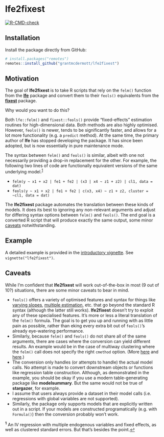 
<!-- README.md is generated from README.Rmd. Please edit that file -->

# lfe2fixest

<!-- badges: start -->

[![R-CMD-check](https://github.com/grantmcdermott/lfe2fixest/workflows/R-CMD-check/badge.svg)](https://github.com/grantmcdermott/lfe2fixest/actions)
<!-- badges: end -->

## Installation

Install the package directly from GitHub:

``` r
# install.packages("remotes")
remotes::install_github("grantmcdermott/lfe2fixest")
```

## Motivation

The goal of **lfe2fixest** is to take R scripts that rely on the
`felm()` function from the [**lfe**](https://github.com/sgaure/lfe)
package and convert them to their `feols()` equivalents from the
[**fixest**](https://lrberge.github.io/fixest) package.

Why would you want to do this?

Both `lfe::felm()` and `fixest::feols()` provide “fixed-effects”
estimation routines for high-dimensional data. Both methods are also
highly optimised. However, `feols()` is newer, tends to be significantly
faster, and allows for a lot more functionality (e.g. a `predict`
method). At the same time, the primary author of **lfe** has stopped
developing the package. It has since been adopted, but is now
essentially in pure maintenance mode.

The syntax between `felm()` and `feols()` is similar, albeit with one
not necessarily providing a drop-in replacement for the other. For
example, the following two lines of code are functionally equivalent
versions of the same underlying model.<sup id="a1">[1](#f1)</sup>

-   `felm(y ~ x1 + x2 | fe1 + fe2 | (x3 | x4 ~ z1 + z2) | cl1, data = dat)`
-   `feols(y ~ x1 + x2 | fe1 + fe2 | c(x3, x4) ~ z1 + z2, cluster = ~cl1, data = dat)`

The **lfe2fixest** package automates the translation between these kinds
of models. It does its best to ignoring any non-relevant arguments and
adjust for differing syntax options between `felm()` and `feols()`. The
end goal is a converted R script that will produce exactly the same
output, some minor [caveats](#caveats) notwithstanding.

## Example

A detailed example is provided in the [introductory
vignette](http://grantmcdermott.com/lfe2fixest/articles/lfe2fixest.html).
See `vignette("lfe2fixest")`.

## Caveats

While I’m confident that **lfe2fixest** will work out-of-the-box in most
(9 out of 10?) situations, there are some minor caveats to bear in mind.

-   `feols()` offers a variety of optimised features and syntax for
    things like [varying
    slopes](https://cran.r-project.org/web/packages/fixest/vignettes/fixest_walkthrough.html#31_Varying_slopes),
    [multiple
    estimation](https://cran.r-project.org/web/packages/fixest/vignettes/multiple_estimations.html),
    etc. that go beyond the standard R syntax (although the latter still
    works). **lfe2fixest** doesn’t try to exploit any of these
    specialised features. It’s more or less a literal translation of the
    `felm()` formula. The goal is to get you up and running with as
    little pain as possible, rather than eking every extra bit out of
    `feols()`’s already eye-watering performance.
-   Similarly, because `felm()` and `feols()` do not share all of the
    same arguments, there are cases where the conversion can yield
    different results. An example would be in the case of multiway
    clustering where the `felm()` call does not specify the right
    `cmethod` option. (More
    [here](https://github.com/sgaure/lfe/pull/26) and
    [here](https://cran.r-project.org/web/packages/fixest/vignettes/standard_errors.html).)
-   The conversion only handles (or attempts to handle) the actual model
    calls. No attempt is made to convert downstream objects or functions
    like regression table construction. Although, as demonstrated in the
    example, you should be okay if you use a modern table-generating
    package like **modelsummary**. But the same would not be true of
    **stargazer**, for example.
-   I assume that users always provide a dataset in their model calls
    (i.e.  regressions with global variables are not supported).
-   Similarly, the package only supports models that are explicitly
    written out in a script. If your models are constructed
    programatically (e.g. with `Formula()`) then the conversion probably
    won’t work.

<sup><b id="f1">1</b></sup> An IV regression with multiple endogenous
variables and fixed effects, as well as clustered standard errors. But
that’s besides the point.[↩](#a1)
